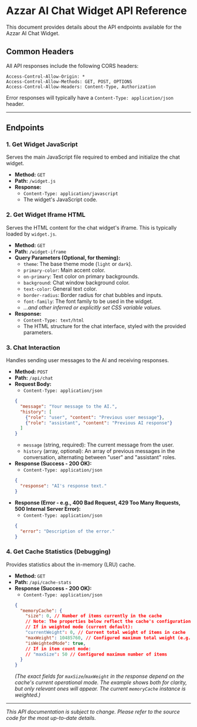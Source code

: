 # Azzar AI Chat Widget API Reference

This document provides details about the API endpoints available for the Azzar AI Chat Widget.

## Common Headers

All API responses include the following CORS headers:
```
Access-Control-Allow-Origin: *
Access-Control-Allow-Methods: GET, POST, OPTIONS
Access-Control-Allow-Headers: Content-Type, Authorization
```
Error responses will typically have a `Content-Type: application/json` header.

---

## Endpoints

### 1. Get Widget JavaScript

Serves the main JavaScript file required to embed and initialize the chat widget.

- **Method:** `GET`
- **Path:** `/widget.js`
- **Response:**
    - `Content-Type: application/javascript`
    - The widget's JavaScript code.

### 2. Get Widget Iframe HTML

Serves the HTML content for the chat widget's iframe. This is typically loaded by `widget.js`.

- **Method:** `GET`
- **Path:** `/widget-iframe`
- **Query Parameters (Optional, for theming):**
    - `theme`: The base theme mode (`light` or `dark`).
    - `primary-color`: Main accent color.
    - `on-primary`: Text color on primary backgrounds.
    - `background`: Chat window background color.
    - `text-color`: General text color.
    - `border-radius`: Border radius for chat bubbles and inputs.
    - `font-family`: The font family to be used in the widget.
    - *...and other inferred or explicitly set CSS variable values.*
- **Response:**
    - `Content-Type: text/html`
    - The HTML structure for the chat interface, styled with the provided parameters.

### 3. Chat Interaction

Handles sending user messages to the AI and receiving responses.

- **Method:** `POST`
- **Path:** `/api/chat`
- **Request Body:**
    - `Content-Type: application/json`
    ```json
    {
      "message": "Your message to the AI.",
      "history": [
        {"role": "user", "content": "Previous user message"},
        {"role": "assistant", "content": "Previous AI response"}
      ]
    }
    ```
    - `message` (string, required): The current message from the user.
    - `history` (array, optional): An array of previous messages in the conversation, alternating between "user" and "assistant" roles.
- **Response (Success - 200 OK):**
    - `Content-Type: application/json`
    ```json
    {
      "response": "AI's response text."
    }
    ```
- **Response (Error - e.g., 400 Bad Request, 429 Too Many Requests, 500 Internal Server Error):**
    - `Content-Type: application/json`
    ```json
    {
      "error": "Description of the error."
    }
    ```

### 4. Get Cache Statistics (Debugging)

Provides statistics about the in-memory (LRU) cache.

- **Method:** `GET`
- **Path:** `/api/cache-stats`
- **Response (Success - 200 OK):**
    - `Content-Type: application/json`
    ```json
    {
      "memoryCache": {
        "size": 0, // Number of items currently in the cache
        // Note: The properties below reflect the cache's configuration.
        // If in weighted mode (current default):
        "currentWeight": 0, // Current total weight of items in cache
        "maxWeight": 10485760, // Configured maximum total weight (e.g., 10MB)
        "isWeightedMode": true,
        // If in item count mode:
        // "maxSize": 50 // Configured maximum number of items
      }
    }
    ```
    *(The exact fields for `maxSize`/`maxWeight` in the response depend on the cache's current operational mode. The example shows both for clarity, but only relevant ones will appear. The current `memoryCache` instance is weighted.)*

---

*This API documentation is subject to change. Please refer to the source code for the most up-to-date details.* 